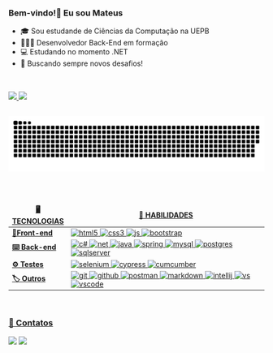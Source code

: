 ### Bem-vindo!👋 Eu sou Mateus


- 🎓 Sou estudande de Ciências da Computação na UEPB
- 👨🏽‍💻 Desenvolvedor Back-End em formação
- 💻 Estudando no momento .NET
- 💭 Buscando sempre novos desafios!

##
<br>

 <div>
  <a href="https://github.com/mateus-ssouza">
  <img height="180em" src="https://github-readme-stats.vercel.app/api?username=mateus-ssouza&show_icons=true&theme=highcontrast&include_all_commits=true&count_private=true"/>
  <img height="180em" src="https://github-readme-stats.vercel.app/api/top-langs/?username=mateus-ssouza&layout=compact&langs_count=7&theme=highcontrast"/>
</div>
   
##
 
![Snake animation](https://github.com/mateus-ssouza/mateus-ssouza/blob/output/github-contribution-grid-snake.svg)

##

<br>

<table>
  <thead align="center">
    <tr>
      	<td><b>🖥 TECNOLOGIAS</b></td>
	<td><b>🌟 HABILIDADES</b></td>
    </tr>
  </thead>
  <tbody>
    <tr>
	    <td> <b>📱Front-end</b></td>
	    <td>
		    <img alt="html5" src="https://img.shields.io/badge/-HTML5-E34F26?style=flat-square&logo=html5&logoColor=white" />
      <img alt="css3" src="https://img.shields.io/badge/CSS-239120?&style=flat-square&logo=css3&logoColor=white" />
		    <img alt="js" src="https://img.shields.io/badge/JavaScript-F7DF1E?style=flat-square&logo=javascript&logoColor=black" />
		    <img alt="bootstrap" src="https://img.shields.io/badge/Bootstrap-563D7C?style=flat-square&logo=bootstrap&logoColor=white" /> 
	    </td>
    </tr>
    <tr>
	   <td> <b>⌨️ Back-end</b></td>
	     <td width="600px">
		    <img alt="c#" src="https://img.shields.io/badge/C%23-239120?style=flat-square&logo=c-sharp&logoColor=white" />
		    <img alt="net" src="https://img.shields.io/badge/.NET-5C2D91?style=flat-square&logo=.net&logoColor=white" />
		    <img alt="java" src="https://img.shields.io/badge/Java-ED8B00?style=flat-squaree&logo=java&logoColor=white" />
		    <img alt="spring" src="https://img.shields.io/badge/Spring-6DB33F?style=flat-square&logo=spring&logoColor=white" />
		    <img alt="mysql" src="https://img.shields.io/badge/MySQL-4479A1?style==flat-square&logo=mysql&logoColor=white" />
		    <img alt="postgres" src="https://img.shields.io/badge/PostgreSQL-316192?style=flat-square&logo=postgresql&logoColor=white" />
		    <img alt="sqlserver" src="https://img.shields.io/badge/SQL%20Server-CC2927?style=flat-square&logo=microsoft-sql-server&logoColor=white" />
	    </td>
    </tr>
    <tr>
	   <td> <b>⚙️ Testes</b></td>
	     <td width="600px">
		    <img alt="selenium" src="https://img.shields.io/badge/Selenium%20WebDriver-43B02A?style=flat-square&logo=selenium&logoColor=white" />
		    <img alt="cypress" src="https://img.shields.io/badge/Cypress-17202C?style=flat-square&logo=cypress&logoColor=white" />
		    <img alt="cumcumber" src="https://img.shields.io/badge/Cucumber-23D96C?style=flat-square&logo=cucumber&logoColor=white" />
	    </td>
    </tr>
    <tr>
	    <td> <b>🏷 Outros</b></td>
	     <td >
		    <img alt="git" src="https://img.shields.io/badge/-Git-F05032?style=flat-square&logo=git&logoColor=white" />
		    <img alt="github" src="https://img.shields.io/badge/github-%23121011.svg?style=flat-square&logo=github&logoColor=white" />
		    <img alt="postman" src="https://img.shields.io/badge/Postman-FF6C37?style=flat-square&logo=postman&logoColor=white" />
		    <img alt="markdown" src="https://img.shields.io/badge/Markdown-000000?style=flat-square&logo=markdown&logoColor=white" />
      <img alt="intellij" src="https://img.shields.io/badge/IntelliJ%20IDEA-000000?style=flat-square&logo=intellij-idea&logoColor=white" />
      <img alt="vs" src="https://img.shields.io/badge/Visual%20Studio-5C2D91?style=flat-square&logo=visual-studio&logoColor=white" />
      <img alt="vscode" src="https://img.shields.io/badge/Visual%20Studio%20Code-007ACC?style=flat-square&logo=visual-studio-code&logoColor=white" />
	    </td>
    </tr>
  </tbody>
</table>

<br>

### 🪪 Contatos
<div>
 <a href="mailto:msouzacrv@gmail.com"><img src="https://img.shields.io/badge/-Gmail-%23333?style=for-the-badge&logo=gmail&logoColor=white" target="_blank"></a>
 <a href="https://www.linkedin.com/in/mateus-ssouza/" target="_blank"><img src="https://img.shields.io/badge/-LinkedIn-%230077B5?style=for-the-badge&logo=linkedin&logoColor=white" target="_blank"></a> 
</div>

